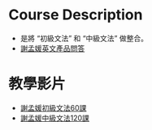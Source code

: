 # Course Description
- 是將 “初級文法” 和 “中級文法” 做整合。
- [謝孟媛英文產品問答](http://www.3ehome.com.tw/english/english_27.htm "謝孟媛英文產品問答") 

# 教學影片
- [謝孟媛初級文法60課](https://www.youtube.com/playlist?list=PLr8Xmu7uQVf-UBo5V0UtMxqSx1TizBA7- "謝孟媛初級文法60課") 
- [謝孟媛中級文法120課](https://www.youtube.com/playlist?list=PLr8Xmu7uQVf-YCZx9400cV7yfFcaRMlVH "謝孟媛中級文法120課") 


